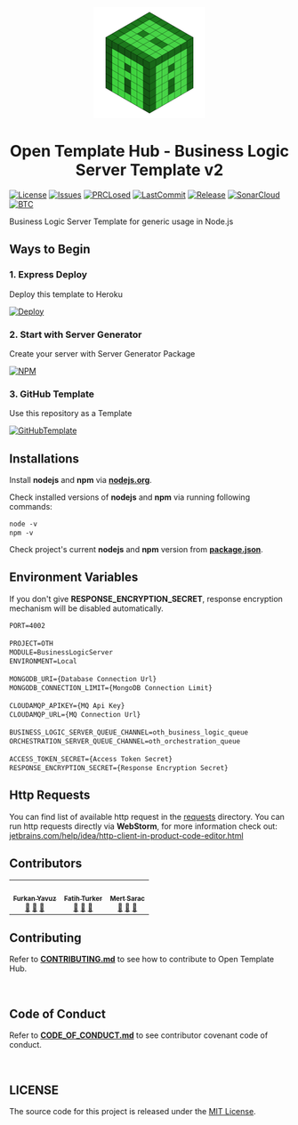 <p align="center">
   <a href="https://opentemplatehub.com">
    <img src="https://raw.githubusercontent.com/open-template-hub/open-template-hub.github.io/master/assets/logo/server/business-logic-server-logo.png" alt="Logo" width=200>
  </a>
</p>

<h1 align="center">
Open Template Hub - Business Logic Server Template v2
</h1>

[![License](https://img.shields.io/github/license/open-template-hub/business-logic-server-template?color=43b043&style=for-the-badge)](LICENSE)
[![Issues](https://img.shields.io/github/issues/open-template-hub/business-logic-server-template?color=43b043&style=for-the-badge)](https://github.com/open-template-hub/business-logic-server-template/issues)
[![PRCLosed](https://img.shields.io/github/issues-pr-closed-raw/open-template-hub/business-logic-server-template?color=43b043&style=for-the-badge)](https://github.com/open-template-hub/business-logic-server-template/pulls?q=is%3Apr+is%3Aclosed)
[![LastCommit](https://img.shields.io/github/last-commit/open-template-hub/business-logic-server-template?color=43b043&style=for-the-badge)](https://github.com/open-template-hub/business-logic-server-template/commits/master)
[![Release](https://img.shields.io/github/release/open-template-hub/business-logic-server-template?include_prereleases&color=43b043&style=for-the-badge)](https://github.com/open-template-hub/business-logic-server-template/releases)
[![SonarCloud](https://img.shields.io/sonar/quality_gate/open-template-hub_business-logic-server-template?server=https%3A%2F%2Fsonarcloud.io&label=Sonar%20Cloud&style=for-the-badge&logo=sonarcloud)](https://sonarcloud.io/dashboard?id=open-template-hub_business-logic-server-template)
[![BTC](https://img.shields.io/badge/Donate-BTC-ORANGE?color=F5922F&style=for-the-badge&logo=bitcoin)](https://commerce.coinbase.com/checkout/8313af5f-de48-498d-b2cb-d98819ca7d5e)

Business Logic Server Template for generic usage in Node.js

## Ways to Begin

### 1. Express Deploy

Deploy this template to Heroku

[![Deploy](https://img.shields.io/badge/Deploy_to-Heroku-7056bf.svg?style=for-the-badge&logo=heroku)](https://heroku.com/deploy?template=https://github.com/open-template-hub/business-logic-server-template)

### 2. Start with Server Generator

Create your server with Server Generator Package

[![NPM](https://img.shields.io/badge/NPM-server_generator-cb3837.svg?style=for-the-badge&logo=npm)](https://www.npmjs.com/package/@open-template-hub/server-generator)

### 3. GitHub Template

Use this repository as a Template

[![GitHubTemplate](https://img.shields.io/badge/GitHub-Template-24292e.svg?style=for-the-badge&logo=github)](https://github.com/open-template-hub/business-logic-server-template/generate)

## Installations

Install **nodejs** and **npm** via **[nodejs.org](https://nodejs.org)**.

Check installed versions of **nodejs** and **npm** via running following commands:

```
node -v
npm -v
```

Check project's current **nodejs** and **npm** version from **[package.json](package.json)**.

## Environment Variables

If you don't give **RESPONSE_ENCRYPTION_SECRET**, response encryption mechanism will be disabled automatically.

``` applescript
PORT=4002

PROJECT=OTH
MODULE=BusinessLogicServer
ENVIRONMENT=Local

MONGODB_URI={Database Connection Url}
MONGODB_CONNECTION_LIMIT={MongoDB Connection Limit}

CLOUDAMQP_APIKEY={MQ Api Key}
CLOUDAMQP_URL={MQ Connection Url}

BUSINESS_LOGIC_SERVER_QUEUE_CHANNEL=oth_business_logic_queue
ORCHESTRATION_SERVER_QUEUE_CHANNEL=oth_orchestration_queue

ACCESS_TOKEN_SECRET={Access Token Secret}
RESPONSE_ENCRYPTION_SECRET={Response Encryption Secret}
```

## Http Requests

You can find list of available http request in the [requests](assets/requests) directory. You can run http requests directly via **WebStorm**, for more information check out: [jetbrains.com/help/idea/http-client-in-product-code-editor.html](https://jetbrains.com/help/idea/http-client-in-product-code-editor.html)

## Contributors

<!-- ALL-CONTRIBUTORS-LIST:START - Do not remove or modify this section -->
<!-- prettier-ignore-start -->
<!-- markdownlint-disable -->
<table>
  <tr>
    <td align="center"><a href="https://github.com/furknyavuz"><img src="https://avatars0.githubusercontent.com/u/2248168?s=460&u=435ef6ade0785a7a135ce56cae751fb3ade1d126&v=4" width="100px;" alt=""/><br /><sub><b>Furkan Yavuz</b></sub></a><br /><a href="https://github.com/open-template-hub/business-logic-server-template/issues/created_by/furknyavuz" title="Answering Questions">💬</a> <a href="https://github.com/open-template-hub/business-logic-server-template/commits?author=furknyavuz" title="Documentation">📖</a> <a href="https://github.com/open-template-hub/business-logic-server-template/pulls?q=is%3Apr+reviewed-by%3Afurknyavuz" title="Reviewed Pull Requests">👀</a></td>
    <td align="center"><a href="https://github.com/fatihturker"><img src="https://avatars1.githubusercontent.com/u/2202179?s=460&u=261b1129e7106c067783cb022ab9999aad833bdc&v=4" width="100px;" alt=""/><br /><sub><b>Fatih Turker</b></sub></a><br /><a href="https://github.com/open-template-hub/business-logic-server-template/issues/created_by/fatihturker" title="Answering Questions">💬</a> <a href="https://github.com/open-template-hub/business-logic-server-template/commits?author=fatihturker" title="Documentation">📖</a> <a href="https://github.com/open-template-hub/business-logic-server-template/pulls?q=is%3Apr+reviewed-by%3Afatihturker" title="Reviewed Pull Requests">👀</a></td>
    <td align="center"><a href="https://github.com/mertlsarac"><img src="https://avatars1.githubusercontent.com/u/38442589?s=400&u=aa3cda11724fc297a0bfa6beb35c9be81687cf3c&v=4" width="100px;" alt=""/><br /><sub><b>Mert Sarac</b></sub></a><br /><a href="https://github.com/open-template-hub/business-logic-server-template/issues/created_by/mertlsarac" title="Answering Questions">💬</a> <a href="https://github.com/open-template-hub/business-logic-server-template/commits?author=mertlsarac" title="Documentation">📖</a> <a href="https://github.com/open-template-hub/business-logic-server-template/pulls?q=is%3Apr+reviewed-by%3Amertlsarac" title="Reviewed Pull Requests">👀</a></td>
  </tr>
</table>

<!-- markdownlint-enable -->
<!-- prettier-ignore-end -->
<!-- ALL-CONTRIBUTORS-LIST:END -->

## Contributing

Refer to **[CONTRIBUTING.md](docs/CONTRIBUTING.md)** to see how to contribute to Open Template Hub.

<br/>

## Code of Conduct

Refer to **[CODE_OF_CONDUCT.md](docs/CODE_OF_CONDUCT.md)** to see contributor covenant code of conduct.

<br/>

## LICENSE

The source code for this project is released under the [MIT License](LICENSE).
